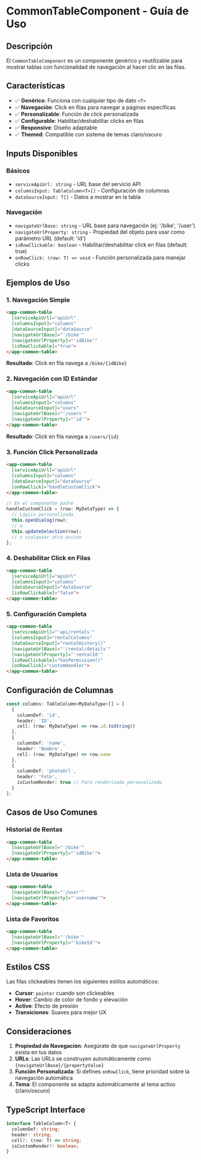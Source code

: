 # CommonTableComponent - Guía de Uso

## Descripción
El `CommonTableComponent` es un componente genérico y reutilizable para mostrar tablas con funcionalidad de navegación al hacer clic en las filas.

## Características
- ✅ **Genérico**: Funciona con cualquier tipo de dato `<T>`
- ✅ **Navegación**: Click en filas para navegar a páginas específicas
- ✅ **Personalizable**: Función de click personalizada
- ✅ **Configurable**: Habilitar/deshabilitar clicks en filas
- ✅ **Responsive**: Diseño adaptable
- ✅ **Themed**: Compatible con sistema de temas claro/oscuro

## Inputs Disponibles

### Básicos
- `serviceApiUrl: string` - URL base del servicio API
- `columnsInput: TableColumn<T>[]` - Configuración de columnas
- `dataSourceInput: T[]` - Datos a mostrar en la tabla

### Navegación
- `navigateUrlBase: string` - URL base para navegación (ej: '/bike', '/user')
- `navigateUrlProperty: string` - Propiedad del objeto para usar como parámetro URL (default: 'id')
- `isRowClickable: boolean` - Habilitar/deshabilitar click en filas (default: true)
- `onRowClick: (row: T) => void` - Función personalizada para manejar clicks

## Ejemplos de Uso

### 1. Navegación Simple
```html
<app-common-table
  [serviceApiUrl]="apiUrl"
  [columnsInput]="columns"
  [dataSourceInput]="dataSource"
  [navigateUrlBase]="'/bike'"
  [navigateUrlProperty]="'idBike'"
  [isRowClickable]="true">
</app-common-table>
```

**Resultado**: Click en fila navega a `/bike/{idBike}`

### 2. Navegación con ID Estándar
```html
<app-common-table
  [serviceApiUrl]="apiUrl"
  [columnsInput]="columns"
  [dataSourceInput]="users"
  [navigateUrlBase]="'/users'"
  [navigateUrlProperty]="'id'">
</app-common-table>
```

**Resultado**: Click en fila navega a `/users/{id}`

### 3. Función Click Personalizada
```html
<app-common-table
  [serviceApiUrl]="apiUrl"
  [columnsInput]="columns"
  [dataSourceInput]="dataSource"
  [onRowClick]="handleCustomClick">
</app-common-table>
```

```typescript
// En el componente padre
handleCustomClick = (row: MyDataType) => {
  // Lógica personalizada
  this.openDialog(row);
  // o
  this.updateSelection(row);
  // o cualquier otra acción
};
```

### 4. Deshabilitar Click en Filas
```html
<app-common-table
  [serviceApiUrl]="apiUrl"
  [columnsInput]="columns"
  [dataSourceInput]="dataSource"
  [isRowClickable]="false">
</app-common-table>
```

### 5. Configuración Completa
```html
<app-common-table
  [serviceApiUrl]="'api/rentals'"
  [columnsInput]="rentalColumns"
  [dataSourceInput]="rentalHistory()"
  [navigateUrlBase]="'/rental/details'"
  [navigateUrlProperty]="'rentalId'"
  [isRowClickable]="hasPermission()"
  [onRowClick]="customHandler">
</app-common-table>
```

## Configuración de Columnas

```typescript
const columns: TableColumn<MyDataType>[] = [
  {
    columnDef: 'id',
    header: 'ID',
    cell: (row: MyDataType) => row.id.toString()
  },
  {
    columnDef: 'name',
    header: 'Nombre',
    cell: (row: MyDataType) => row.name
  },
  {
    columnDef: 'photoUrl',
    header: 'Foto',
    isCustomRender: true // Para renderizado personalizado
  }
];
```

## Casos de Uso Comunes

### Historial de Rentas
```html
<app-common-table
  [navigateUrlBase]="'/bike'"
  [navigateUrlProperty]="'idBike'">
</app-common-table>
```

### Lista de Usuarios
```html
<app-common-table
  [navigateUrlBase]="'/user'"
  [navigateUrlProperty]="'username'">
</app-common-table>
```

### Lista de Favoritos
```html
<app-common-table
  [navigateUrlBase]="'/bike'"
  [navigateUrlProperty]="'bikeId'">
</app-common-table>
```

## Estilos CSS

Las filas clickeables tienen los siguientes estilos automáticos:
- **Cursor**: `pointer` cuando son clickeables
- **Hover**: Cambio de color de fondo y elevación
- **Active**: Efecto de presión
- **Transiciones**: Suaves para mejor UX

## Consideraciones

1. **Propiedad de Navegación**: Asegúrate de que `navigateUrlProperty` exista en tus datos
2. **URLs**: Las URLs se construyen automáticamente como `{navigateUrlBase}/{propertyValue}`
3. **Función Personalizada**: Si defines `onRowClick`, tiene prioridad sobre la navegación automática
4. **Tema**: El componente se adapta automáticamente al tema activo (claro/oscuro)

## TypeScript Interface

```typescript
interface TableColumn<T> {
  columnDef: string;
  header: string;
  cell?: (row: T) => string;
  isCustomRender?: boolean;
}
```